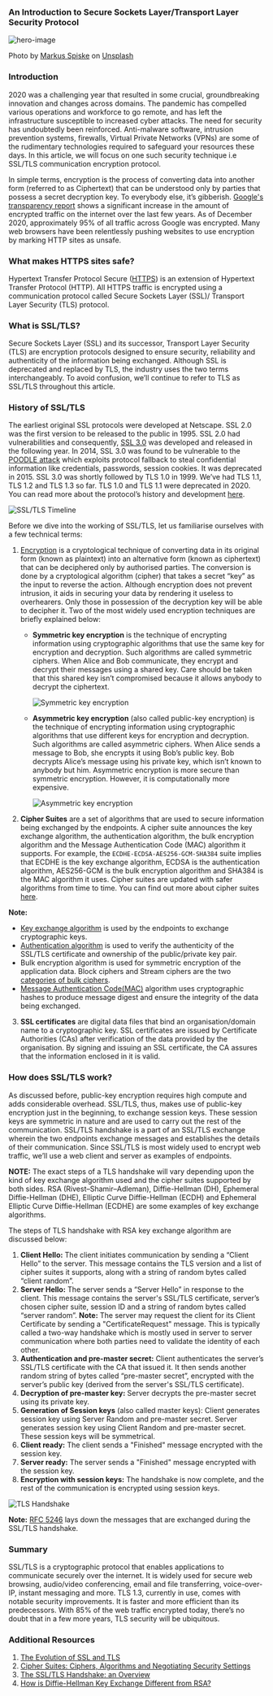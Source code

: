 ### An Introduction to Secure Sockets Layer/Transport Layer Security Protocol

![hero-image](/engineering-education/ssl-tls/hero.jpg)

Photo by [Markus Spiske](https://unsplash.com/@markusspiske?utm_source=unsplash&amp;utm_medium=referral&amp;utm_content=creditCopyText) on [Unsplash](https://unsplash.com/photos/iar-afB0QQw?utm_source=unsplash&amp;utm_medium=referral&amp;utm_content=creditCopyText)

### Introduction

2020 was a challenging year that resulted in some crucial, groundbreaking innovation and changes across domains. The pandemic has compelled various operations and workforce to go remote, and has left the infrastructure susceptible to increased cyber attacks. The need for security has undoubtedly been reinforced. Anti-malware software, intrusion prevention systems, firewalls, Virtual Private Networks (VPNs) are some of the rudimentary technologies required to safeguard your resources these days. In this article, we will focus on one such security technique i.e SSL/TLS communication encryption protocol. 

In simple terms, encryption is the process of converting data into another form (referred to as Ciphertext) that can be understood only by parties that possess a secret decryption key. To everybody else, it’s gibberish.  [Google's transparency report](https://transparencyreport.google.com/https/overview?hl=en) shows a significant increase in the amount of encrypted traffic on the internet over the last few years. As of December 2020, approximately 95% of all traffic across Google was encrypted. Many web browsers have been relentlessly pushing websites to use encryption by marking HTTP sites as unsafe. 

### What makes HTTPS sites safe?

Hypertext Transfer Protocol Secure ([HTTPS](https://en.wikipedia.org/wiki/HTTPS)) is an extension of Hypertext Transfer Protocol (HTTP). All HTTPS traffic is encrypted using a communication protocol called Secure Sockets Layer (SSL)/ Transport Layer Security (TLS) protocol.

### What is SSL/TLS?

Secure Sockets Layer (SSL) and its successor, Transport Layer Security (TLS) are encryption protocols designed to ensure security, reliability and authenticity of the information being exchanged. Although SSL is deprecated and replaced by TLS, the industry uses the two terms interchangeably. To avoid confusion, we’ll continue to refer to TLS as SSL/TLS throughout this article.

### History of SSL/TLS

The earliest original SSL protocols were developed at Netscape. SSL 2.0 was the first version to be released to the public in 1995. SSL 2.0 had vulnerabilities and consequently, [SSL 3.0](https://tools.ietf.org/html/rfc6101) was developed and released in the following year. In 2014, SSL 3.0 was found to be vulnerable to the [POODLE attack](https://en.wikipedia.org/wiki/POODLE) which exploits protocol fallback to steal confidential information like credentials, passwords, session cookies. It was deprecated in 2015. SSL 3.0 was shortly followed by TLS 1.0 in 1999. We’ve had TLS 1.1, TLS 1.2 and TLS 1.3 so far. TLS 1.0 and TLS 1.1 were deprecated in 2020. You can read more about the protocol’s history and development [here](https://en.wikipedia.org/wiki/Transport_Layer_Security#History_and_development).

![SSL/TLS Timeline](/engineering-education/ssl-tls/timeline.png)

Before we dive into the working of SSL/TLS, let us familiarise ourselves with a few technical terms:

1. [Encryption](https://en.wikipedia.org/wiki/Encryption)  is a cryptological technique of converting data in its original form (known as plaintext) into an alternative form (known as ciphertext) that can be deciphered only by authorised parties. The conversion is done by a cryptological algorithm (cipher) that takes a secret “key” as the input to reverse the action. Although encryption does not prevent intrusion, it aids in securing your data by rendering it useless to overhearers. Only those in possession of the decryption key will be able to decipher it.
Two of the most widely used encryption techniques are briefly explained below:

    - **Symmetric key encryption** is the technique of encrypting information using cryptographic algorithms that use the same key for encryption and decryption. Such algorithms are called symmetric ciphers. When Alice and Bob communicate, they encrypt and decrypt their messages using a shared key. Care should be taken that this shared key isn’t compromised because it allows anybody to decrypt the ciphertext.

        ![Symmetric key encryption](/engineering-education/ssl-tls/Sym.png)

    - **Asymmetric key encryption** (also called public-key encryption) is the technique of encrypting information using cryptographic algorithms that use different keys for encryption and decryption. Such algorithms are called asymmetric ciphers. When Alice sends a message to Bob, she encrypts it using Bob’s public key. Bob decrypts Alice’s message using his private key, which isn’t known to anybody but him. Asymmetric encryption is more secure than symmetric encryption. However, it is computationally more expensive.

         ![Asymmetric key encryption](/engineering-education/ssl-tls/Asym.png)

2. **Cipher Suites** are a set of algorithms that are used to secure information being exchanged by the endpoints. A cipher suite announces the key exchange algorithm, the authentication algorithm, the bulk encryption algorithm and the Message Authentication Code (MAC) algorithm it supports. For example, the  `ECDHE-ECDSA-AES256-GCM-SHA384` suite implies that ECDHE is the key exchange algorithm, ECDSA is the authentication algorithm, AES256-GCM is the bulk encryption algorithm and SHA384 is the MAC algorithm it uses. Cipher suites are updated with safer algorithms from time to time. You can find out more about cipher suites [here](https://www.venafi.com/blog/what-are-cipher-suites).

**Note:** 
- [Key exchange algorithm](https://en.wikipedia.org/wiki/Key_exchange) is used by the endpoints to exchange cryptographic keys. 
- [Authentication algorithm](https://en.wikipedia.org/wiki/Digital_signature) is used to verify the authenticity of the SSL/TLS certificate and ownership of the public/private key pair. 
- Bulk encryption algorithm is used for symmetric encryption of the application data. Block ciphers and Stream ciphers are the two [categories of bulk ciphers](https://www.thesslstore.com/blog/block-cipher-vs-stream-cipher/). 
- [Message Authentication Code(MAC)](https://www.tutorialspoint.com/cryptography/message_authentication) algorithm uses cryptographic hashes to produce message digest and ensure the integrity of the data being exchanged.

3. **SSL certificates** are digital data files that bind an organisation/domain name to a cryptographic key. SSL certificates are issued by Certificate Authorities (CAs) after verification of the data provided by the organisation. By signing and issuing an SSL certificate, the CA assures that the information enclosed in it is valid. 

### How does SSL/TLS work?

As discussed before, public-key encryption requires high compute and adds considerable overhead. SSL/TLS, thus, makes use of public-key encryption just in the beginning, to exchange session keys. These session keys are symmetric in nature and are used to carry out the rest of the communication. SSL/TLS handshake is a part of an SSL/TLS exchange wherein the two endpoints exchange messages and establishes the details of their communication. Since SSL/TLS is most widely used to encrypt web traffic, we’ll use a web client and server as examples of endpoints.

**NOTE:** The exact steps of a TLS handshake will vary depending upon the kind of key exchange algorithm used and the cipher suites supported by both sides. RSA  (Rivest–Shamir–Adleman), Diffie-Hellman (DH), Ephemeral Diffie-Hellman (DHE), Elliptic Curve Diffie-Hellman (ECDH) and Ephemeral Elliptic Curve Diffie-Hellman (ECDHE) are some examples of key exchange algorithms.

The steps of TLS handshake with RSA key exchange algorithm are discussed below:

1. **Client Hello:** The client initiates communication by sending a “Client Hello” to the server. This message contains the TLS version and a list of cipher suites it supports, along with a string of random bytes called “client random”.
2. **Server Hello:** The server sends a “Server Hello” in response to the client. This message contains the server's SSL/TLS certificate, server’s chosen cipher suite, session ID and a string of random bytes called “server random”.
**Note:** The server may request the client for its Client Certificate by sending a "CertificateRequest" message. This is typically called a two-way handshake which is mostly used in server to server communication where both parties need to validate the identity of each other.
3. **Authentication and pre-master secret:** Client authenticates the server’s SSL/TLS certificate with the CA that issued it. It then sends another random string of bytes called “pre-master secret”, encrypted with the server’s public key (derived from the server's SSL/TLS certificate).
4. **Decryption of pre-master key:** Server decrypts the pre-master secret using its private key.
5. **Generation of Session keys** (also called master keys): Client generates session key using Server Random and pre-master secret. Server generates session key using Client Random and pre-master secret. These session keys will be symmetrical.
6. **Client ready:** The client sends a "Finished" message encrypted with the session key.
7. **Server ready:** The server sends a "Finished" message encrypted with the session key. 
8. **Encryption with session keys:** The handshake is now complete, and the rest of the communication is encrypted using session keys.

![TLS Handshake](/engineering-education/ssl-tls/Handshake.png)

**Note:** [RFC 5246](https://tools.ietf.org/html/rfc5246#page-33) lays down the messages that are exchanged during the SSL/TLS handshake.

### Summary

SSL/TLS is a cryptographic protocol that enables applications to communicate securely over the internet. It is widely used for secure web browsing, audio/video conferencing, email and file transferring, voice-over-IP, instant messaging and more. TLS 1.3, currently in use, comes with notable security improvements. It is faster and more efficient than its predecessors. With 85% of the web traffic encrypted today, there’s no doubt that in a few more years, TLS security will be ubiquitous.

### Additional Resources

1. [The Evolution of SSL and TLS](https://www.digicert.com/dc/blog/evolution-of-ssl/)
2. [Cipher Suites: Ciphers, Algorithms and Negotiating Security Settings](https://www.thesslstore.com/blog/cipher-suites-algorithms-security-settings/)
3. [The SSL/TLS Handshake: an Overview](https://www.ssl.com/article/ssl-tls-handshake-overview/)
4. [How is Diffie-Hellman Key Exchange Different from RSA?](https://www.venafi.com/blog/how-diffie-hellman-key-exchange-different-rsa)

